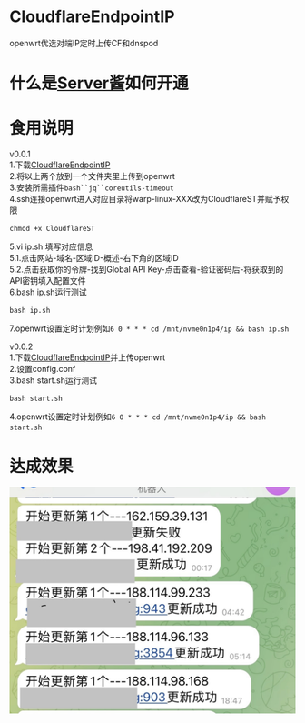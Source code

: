 # CloudflareEndpointIP
openwrt优选对端IP定时上传CF和dnspod  
# 什么是[Server酱](https://sct.ftqq.com/r/13206)如何开通
# 食用说明
v0.0.1  
1.下载[CloudflareEndpointIP](https://github.com/Jason6111/CloudflareEndpointIP/releases/download/0.0.1/CloudflareEndpointIP-0.0.1.zip)  
2.将以上两个放到一个文件夹里上传到openwrt  
3.安装所需插件`bash``jq``coreutils-timeout`  
4.ssh连接openwrt进入对应目录将warp-linux-XXX改为CloudflareST并赋予权限  
```
chmod +x CloudflareST
```
5.vi ip.sh 填写对应信息  
5.1.点击网站-域名-区域ID-概述-右下角的区域ID  
5.2.点击获取你的令牌-找到Global API Key-点击查看-验证密码后-将获取到的API密钥填入配置文件  
6.bash ip.sh运行测试  
```
bash ip.sh
```
7.openwrt设置定时计划例如`6 0 * * * cd /mnt/nvme0n1p4/ip && bash ip.sh`

v0.0.2  
1.下载[CloudflareEndpointIP](https://github.com/Jason6111/CloudflareEndpointIP/releases/download/0.0.2/CloudflareEndpointIP-0.0.2.zip)并上传openwrt  
2.设置config.conf  
3.bash start.sh运行测试  
```
bash start.sh
```
4.openwrt设置定时计划例如`6 0 * * * cd /mnt/nvme0n1p4/ip && bash start.sh`
# 达成效果  
![image](demo/IMG.jpg) 
